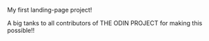 My first landing-page project!

A big tanks to all contributors of THE ODIN PROJECT for making this possible!!